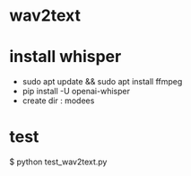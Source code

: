 # wav2text

# install whisper

* sudo apt update && sudo apt install ffmpeg
* pip install -U openai-whisper
* create dir  : modees  

# test

$ python test_wav2text.py
